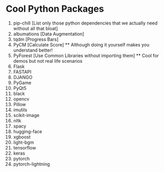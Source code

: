 # Cool Python Packages

1. pip-chill [List only those python dependencies that we actually need without all that bloat]
2. albumations [Data Augmentation]
3. tqdm [Progress Bars]
4. PyCM [Calculate Score] ** Although doing it yourself makes you understand better!
5. PyForest [Use Common Libraries without importing them] ** Cool for demos but not real life scenarios
6. Flask
7. FASTAPI
8. DJANGO
9. PyGame
10. PyQt5
11. black
12. opencv
13. Pillow
14. imutils
15. scikit-image
16. nltk
17. spacy
18. hugging-face
19. xgboost
20. light-bgm
21. tensorflow
22. keras
23. pytorch
24. pytorch-lightning
